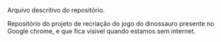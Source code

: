 ﻿Arquivo descritivo do repositório.

Repositório do projeto de recriação do jogo do dinossauro presente no Google chrome, e que fica visivel quando estamos sem internet.